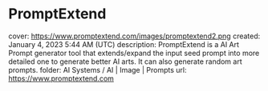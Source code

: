 # PromptExtend

cover: https://www.promptextend.com/images/promptextend2.png
created: January 4, 2023 5:44 AM (UTC)
description: PromptExtend is a AI Art Prompt generator tool that extends/expand the input seed prompt into more detailed one to generate better AI arts. It can also generate random art prompts.
folder: AI Systems / AI | Image | Prompts
url: https://www.promptextend.com